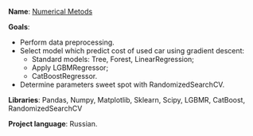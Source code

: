 **Name**: [Numerical Metods](https://github.com/Ivan-Bebeshko/Yandex_Practicum/blob/bb6051301efff323cd44f8b4dea44e6ac623cbe5/07_numerical_metods/07_numerical_methods.ipynb)

**Goals**:
  - Perform data preprocessing.
  - Select model which predict cost of used car using gradient descent:
    - Standard models: Tree, Forest, LinearRegression;
    - Apply LGBMRegressor;
    - CatBoostRegressor.
  - Determine parameters sweet spot with RandomizedSearchCV.

**Libraries**: Pandas, Numpy, Matplotlib, Sklearn, Scipy, LGBMR, CatBoost, RandomizedSearchCV

**Project language**: Russian.
